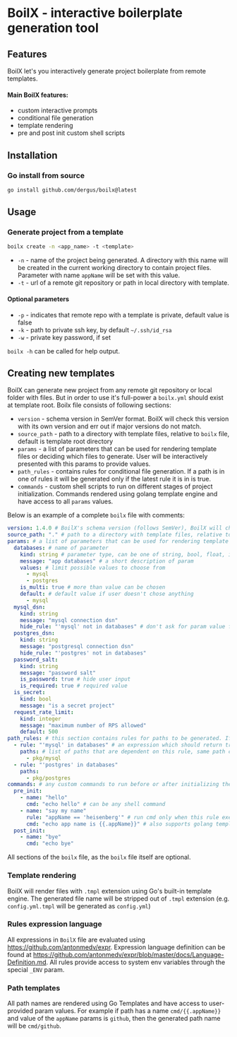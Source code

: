 # BoilX - interactive boilerplate generation tool

## Features
BoilX let's you interactively generate project boilerplate from remote templates.

#### Main BoilX features:
- custom interactive prompts
- conditional file generation
- template rendering
- pre and post init custom shell scripts 

## Installation
### Go install from source 
```bash
go install github.com/dergus/boilx@latest
```

## Usage
### Generate project from a template
```bash
boilx create -n <app_name> -t <template>
```
- `-n` - name of the project being generated. A directory with this name will be created in the current working directory to contain project files. Parameter with name `appName` will be set with this value.
- `-t` - url of a remote git repository or path in local directory with template.

#### Optional parameters
- `-p` - indicates that remote repo with a template is private, default value is false
- `-k` - path to private ssh key, by default `~/.ssh/id_rsa`
- `-w` - private key password, if set

`boilx -h` can be called for help output.

## Creating new templates
BoilX can generate new project from any remote git repository or local folder with files.
But in order to use it's full-power a `boilx.yml` should exist at template root.
Boilx file consists of following sections:
- `version` - schema version in SemVer format. BoilX will check this version with its own version and err out if major versions do not match.
- `source_path` - path to a directory with template files, relative to `boilx` file, default is template root directory
- `params` - a list of parameters that can be used for rendering template files or deciding which files to generate. User will be interactively presented with this params to provide values.
- `path_rules` - contains rules for conditional file generation. If a path is in one of rules it will be generated only if the latest rule it is in is true.
- `commands` - custom shell scripts to run on different stages of project initialization. Commands rendered using golang template engine and have access to all `params` values.

Below is an example of a complete `boilx` file with comments:
```yaml
version: 1.4.0 # BoilX's schema version (follows SemVer), BoilX will check its version with the template's version and err out if major versions are different
source_path: "." # path to a directory with template files, relative to boilx file, default is template root directory
params: # a list of parameters that can be used for rendering template files or deciding which files to generate. User will be interactively presented with this params to provide values.
  databases: # name of parameter
    kind: string # parameter type, can be one of string, bool, float, integer
    message: "app databases" # a short description of param
    values: # limit possible values to choose from
      - mysql
      - postgres
    is_multi: true # more than value can be chosen
    default: # default value if user doesn't chose anything
      - mysql
  mysql_dsn:
    kind: string
    message: "mysql connection dsn"
    hide_rule: "'mysql' not in databases" # don't ask for param value from user if expr returns true (env vars can be accessed using the special _ENV param)
  postgres_dsn:
    kind: string
    message: "postgresql connection dsn"
    hide_rule: "'postgres' not in databases"
  password_salt:
    kind: string
    message: "password salt"
    is_password: true # hide user input
    is_required: true # required value
  is_secret:
    kind: bool
    message: "is a secret project"
  request_rate_limit:
    kind: integer
    message: "maximum number of RPS allowed"
    default: 500
path_rules: # this section contains rules for paths to be generated. If path is in one of rules it will be generated only if the latest rule it is in is true.
  - rule: "'mysql' in databases" # an expression which should return true in order for path to be included in generated project. Param values and env vars (_ENV var) can be used here.
    paths: # list of paths that are dependent on this rule, same path can be included in several path rules. Paths evaluated in order described here so if path is included or not depends on the result of the latest executed rule with that path.
      - pkg/mysql
  - rule: "'postgres' in databases"
    paths:
      - pkg/postgres
commands: # any custom commands to run before or after initializing the project.
  pre_init:
    - name: "hello"
      cmd: "echo hello" # can be any shell command
    - name: "say my name"
      rule: "appName == 'heisenberg'" # run cmd only when this rule executes to true. All params and env variables (inside the _ENV map) ara available in the rule.
      cmd: "echo app name is {{.appName}}" # also supports golang template rendering with all param values available.
  post_init:
    - name: "bye"
      cmd: "echo bye"
```

All sections of the `boilx` file, as the `boilx` file itself are optional. 

### Template rendering
BoilX will render files with `.tmpl` extension using Go's built-in template engine.
The generated file name will be stripped out of `.tmpl` extension (e.g. `config.yml.tmpl` will be generated as `config.yml`)

### Rules expression language
All expressions in `BoilX` file are evaluated using https://github.com/antonmedv/expr.
Expression language definition can be found at https://github.com/antonmedv/expr/blob/master/docs/Language-Definition.md.
All rules provide access to system env variables through the special `_ENV` param.

### Path templates
All path names are rendered using Go Templates and have access to user-provided param values. For example if path has a name `cmd/{{.appName}}` and value of the `appName` params is `github`, then the generated path name will be `cmd/github`.